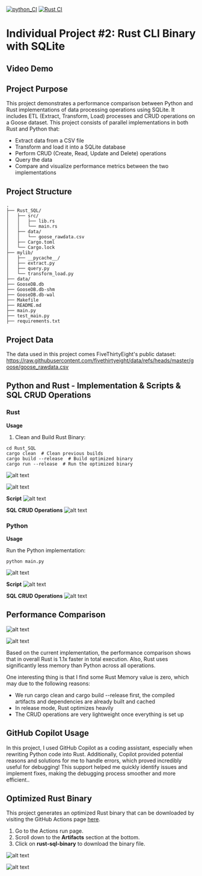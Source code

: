 [![python_CI](https://github.com/nogibjj/Jennifer_W8_Individual_Project_2/actions/workflows/python_CI.yml/badge.svg)](https://github.com/nogibjj/Jennifer_W8_Individual_Project_2/actions/workflows/python_CI.yml)
[![Rust CI](https://github.com/nogibjj/Jennifer_W8_Individual_Project_2/actions/workflows/rust_CI.yml/badge.svg)](https://github.com/nogibjj/Jennifer_W8_Individual_Project_2/actions/workflows/rust_CI.yml)

# Individual Project #2: Rust CLI Binary with SQLite

## Video Demo



## Project Purpose
This project demonstrates a performance comparison between Python and Rust implementations of data processing operations using SQLite. It includes ETL (Extract, Transform, Load) processes and CRUD operations on a Goose dataset. This project consists of parallel implementations in both Rust and Python that:

* Extract data from a CSV file
* Transform and load it into a SQLite database
* Perform CRUD (Create, Read, Update and Delete) operations
* Query the data
* Compare and visualize performance metrics between the two implementations


## Project Structure

```
.
├── Rust_SQL/
│   ├── src/
│   │   ├── lib.rs
│   │   └── main.rs
│   ├── data/
│   │   └── goose_rawdata.csv
│   ├── Cargo.toml
│   └── Cargo.lock
├── mylib/
│   ├── __pycache__/
│   ├── extract.py
│   ├── query.py
│   └── transform_load.py
├── data/
├── GooseDB.db
├── GooseDB.db-shm
├── GooseDB.db-wal
├── Makefile
├── README.md
├── main.py
├── test_main.py
├── requirements.txt
```

## Project Data
The data used in this project comes FiveThirtyEight's public dataset: https://raw.githubusercontent.com/fivethirtyeight/data/refs/heads/master/goose/goose_rawdata.csv 


## Python and Rust - Implementation & Scripts & SQL CRUD Operations
### Rust
**Usage**

1. Clean and Build Rust Binary:
```
cd Rust_SQL
cargo clean  # Clean previous builds
cargo build --release  # Build optimized binary
cargo run --release  # Run the optimized binary
```

![alt text](images/image-0.png)

![alt text](images/image-1.png)

**Script**
![alt text](images/image-2.png)

**SQL CRUD Operations**
![alt text](images/image-3.png)

### Python
**Usage**

Run the Python implementation:

``python main.py``

![alt text](images/image-5.png)

**Script**
![alt text](images/image.png)

**SQL CRUD Operations**
![alt text](images/image-4.png)

## Performance Comparison

![alt text](images/image-9.png)

![alt text](images/image-10.png)

Based on the current implementation, the performance comparison shows that in overall Rust is 1.1x faster in total execution. Also, Rust uses significantly less memory than Python across all operations. 

One interesting thing is that I find some Rust Memory value is zero, which may due to the following reasons:
* We run cargo clean and cargo build --release first, the compiled artifacts and dependencies are already built and cached
* In release mode, Rust optimizes heavily
* The CRUD operations are very lightweight once everything is set up

## GitHub Copilot Usage

In this project, I used GitHub Copilot as a coding assistant, especially when rewriting Python code into Rust. Additionally, Copilot provided potential reasons and solutions for me to handle errors, which proved incredibly useful for debugging! This support helped me quickly identify issues and implement fixes, making the debugging process smoother and more efficient..

## Optimized Rust Binary

This project generates an optimized Rust binary that can be downloaded by visiting the GitHub Actions page [here](https://github.com/nogibjj/Jennifer_W8_Individual_Project_2/actions/runs/11761460872).

1. Go to the Actions run page.
2. Scroll down to the **Artifacts** section at the bottom.
3. Click on **rust-sql-binary** to download the binary file.

![alt text](images/image-7.png)

![alt text](images/image-8.png)